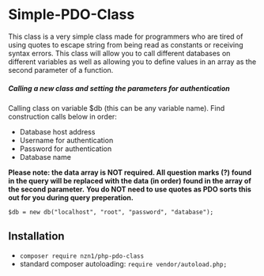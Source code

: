 # Simple-PDO-Class
This class is a very simple class made for programmers who are tired of using quotes to escape string from being read as constants or receiving syntax errors. This class will allow you to call different databases on different variables as well as allowing you to define values in an array as the second parameter of a function.

##### Calling a new class and setting the parameters for authentication

Calling class on variable $db (this can be any variable name). Find construction calls below in order:
* Database host address
* Username for authentication
* Password for authentication
* Database name

**Please note: the data array is NOT required. All question marks (?) found in the query will be replaced with the data (in order) found in the array of the second parameter.**
**You do NOT need to use quotes as PDO sorts this out for you during query preperation.**

```
$db = new db("localhost", "root", "password", "database");
```

## Installation
* `composer require nzn1/php-pdo-class`
* standard composer autoloading: `require vendor/autoload.php;`
